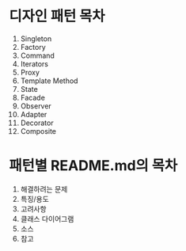 # 디자인 패턴 목차

1. Singleton
1. Factory
1. Command
1. Iterators
1. Proxy
1. Template Method
1. State
1. Facade
1. Observer
1. Adapter
1. Decorator
1. Composite

# 패턴별 README.md의 목차

1. 해결하려는 문제
1. 특징/용도
1. 고려사항
1. 클래스 다이어그램
1. 소스
1. 참고
